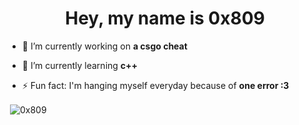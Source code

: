 <h1 align="center">Hey, my name is 0x809</h1>

- 🔭 I’m currently working on **a csgo cheat**

- 🌱 I’m currently learning **c++**

- ⚡ Fun fact: I'm hanging myself everyday because of **one error :3**

<p>&nbsp;<img align="center" src="https://github-readme-stats.vercel.app/api?username=0x809&show_icons=true&locale=en" alt="0x809" /></p>
